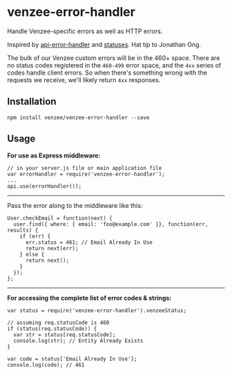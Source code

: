 # venzee-error-handler

Handle Venzee-specific errors as well as HTTP errors.

Inspired by [api-error-handler]() and [statuses](). Hat tip to Jonathan Ong.

The bulk of our Venzee custom errors will be in the 460+ space. There are no status codes registered in the `460-499` error space, and the `4xx` series of codes handle client errors. So when there's something wrong with the requests we receive, we'll likely return `4xx` responses.

## Installation
`npm install venzee/venzee-error-handler --save`

## Usage

**For use as Express middleware:**

```
// in your server.js file or main application file
var errorHandler = require('venzee-error-handler');
...
api.use(errorHandler());
```

-----
Pass the error along to the middleware like this:

```
User.checkEmail = function(next) {
  user.find({ where: { email: 'foo@example.com' }}, function(err, results) {
    if (err) {
  	  err.status = 461; // Email Already In Use
	  return next(err);
    } else {
	  return next();
    }
  });
};
```

-----
**For accessing the complete list of error codes & strings:**

```
var status = require('venzee-error-handler').venzeeStatus;

// assuming req.statusCode is 460
if (status(req.statusCode)) {
  var str = status[req.statusCode];
  console.log(str); // Entity Already Exists
}

var code = status['Email Already In Use'];
console.log(code); // 461
```
